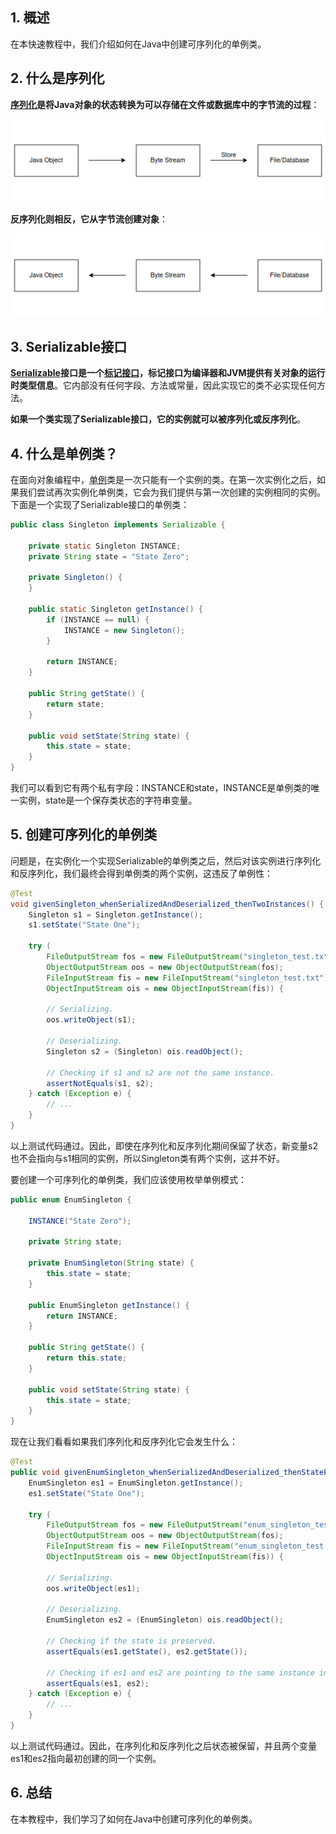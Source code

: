 ## 1. 概述

在本快速教程中，我们介绍如何在Java中创建可序列化的单例类。

## 2. 什么是序列化

**[序列化]()是将Java对象的状态转换为可以存储在文件或数据库中的字节流的过程**：

<img src="../assets/img.png">

**反序列化则相反，它从字节流创建对象**：

<img src="../assets/img_1.png">

## 3. Serializable接口

**[Serializable](https://docs.oracle.com/javase/7/docs/api/java/io/Serializable.html)接口是一个[标记接口]()，标记接口为编译器和JVM提供有关对象的运行时类型信息**。它内部没有任何字段、方法或常量，因此实现它的类不必实现任何方法。

**如果一个类实现了Serializable接口，它的实例就可以被序列化或反序列化**。

## 4. 什么是单例类？

在面向对象编程中，[单例]()类是一次只能有一个实例的类。在第一次实例化之后，如果我们尝试再次实例化单例类，它会为我们提供与第一次创建的实例相同的实例。下面是一个实现了Serializable接口的单例类：

```java
public class Singleton implements Serializable {

    private static Singleton INSTANCE;
    private String state = "State Zero";

    private Singleton() {
    }

    public static Singleton getInstance() {
        if (INSTANCE == null) {
            INSTANCE = new Singleton();
        }

        return INSTANCE;
    }

    public String getState() {
        return state;
    }

    public void setState(String state) {
        this.state = state;
    }
}
```

我们可以看到它有两个私有字段：INSTANCE和state，INSTANCE是单例类的唯一实例，state是一个保存类状态的字符串变量。

## 5. 创建可序列化的单例类

问题是，在实例化一个实现Serializable的单例类之后，然后对该实例进行序列化和反序列化，我们最终会得到单例类的两个实例，这违反了单例性：

```java
@Test
void givenSingleton_whenSerializedAndDeserialized_thenTwoInstances() {
	Singleton s1 = Singleton.getInstance();
    s1.setState("State One");
    
	try (
		FileOutputStream fos = new FileOutputStream("singleton_test.txt");
		ObjectOutputStream oos = new ObjectOutputStream(fos);
		FileInputStream fis = new FileInputStream("singleton_test.txt");
		ObjectInputStream ois = new ObjectInputStream(fis)) {
        
		// Serializing.
		oos.writeObject(s1);
        
		// Deserializing.
		Singleton s2 = (Singleton) ois.readObject();
        
		// Checking if s1 and s2 are not the same instance.
		assertNotEquals(s1, s2);
	} catch (Exception e) {
		// ...
	}
}
```

以上测试代码通过。因此，即使在序列化和反序列化期间保留了状态，新变量s2也不会指向与s1相同的实例，所以Singleton类有两个实例，这并不好。

要创建一个可序列化的单例类，我们应该使用枚举单例模式：

```java
public enum EnumSingleton {

    INSTANCE("State Zero");

    private String state;

    private EnumSingleton(String state) {
        this.state = state;
    }

    public EnumSingleton getInstance() {
        return INSTANCE;
    }

    public String getState() {
        return this.state;
    }

    public void setState(String state) {
        this.state = state;
    }
}
```

现在让我们看看如果我们序列化和反序列化它会发生什么：

```java
@Test
public void givenEnumSingleton_whenSerializedAndDeserialized_thenStatePreserved() {
	EnumSingleton es1 = EnumSingleton.getInstance();
	es1.setState("State One");

	try (
		FileOutputStream fos = new FileOutputStream("enum_singleton_test.txt");
		ObjectOutputStream oos = new ObjectOutputStream(fos);
		FileInputStream fis = new FileInputStream("enum_singleton_test.txt");
		ObjectInputStream ois = new ObjectInputStream(fis)) {

		// Serializing.
		oos.writeObject(es1);

		// Deserializing.
		EnumSingleton es2 = (EnumSingleton) ois.readObject();

		// Checking if the state is preserved.
		assertEquals(es1.getState(), es2.getState());

		// Checking if es1 and es2 are pointing to the same instance in memory.
		assertEquals(es1, es2);
	} catch (Exception e) {
		// ...
	}
}
```

以上测试代码通过。因此，在序列化和反序列化之后状态被保留，并且两个变量es1和es2指向最初创建的同一个实例。

## 6. 总结

在本教程中，我们学习了如何在Java中创建可序列化的单例类。